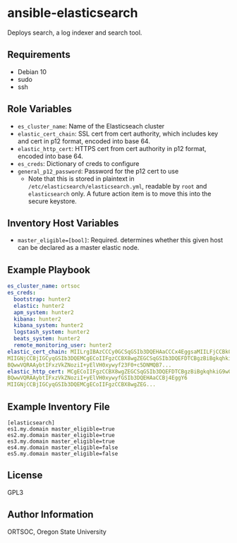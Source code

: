 ansible-elasticsearch
=========

Deploys search, a log indexer and search tool.

Requirements
------------

- Debian 10
- sudo
- ssh

Role Variables
--------------

- `es_cluster_name`: Name of the Elasticseach cluster
- `elastic_cert_chain`: SSL cert from cert authority, which includes key and cert in p12 format, encoded into base 64.
- `elastic_http_cert`: HTTPS cert from cert authority in p12 format, encoded into base 64.
- `es_creds`: Dictionary of creds to configure
- `general_p12_password`: Password for the p12 cert to use
  - Note that this is stored in plaintext in `/etc/elasticsearch/elasticsearch.yml`, readable by `root` and `elasticsearch` only. A future action item is to move this into the secure keystore.

Inventory Host Variables
----------------

- `master_eligible=[bool]`: Required. determines whether this given host can be declared as a master elastic node.

Example Playbook
----------------

```yaml
es_cluster_name: ortsoc
es_creds:
  bootstrap: hunter2
  elastic: hunter2
  apm_system: hunter2
  kibana: hunter2
  kibana_system: hunter2
  logstash_system: hunter2
  beats_system: hunter2
  remote_monitoring_user: hunter2
elastic_cert_chain: MIILrgIBAzCCCy0GCSqGSIb3DQEHAaCCCx4EggsaMIILFjCCBk0GCSqGSIb3DQEHAaCCBj4EggY6
MIIGNjCCBjIGCyqGSIb3DQEMCgECoIIFgzCCBX8wgZEGCSqGSIb3DQEFDTCBgzBiBgkqhkiG9w0B
BQwwVQRAAybtIFxzVkZNoziI+yElVH0xywyf23F0+c5DNMQB7...
elastic_http_cert: MCgECoIIFgzCCBX8wgZEGCSqGSIb3DQEFDTCBgzBiBgkqhkiG9w0B
BQwwVQRAAybtIFxzVkZNoziI+yElVH0xywyfGSIb3DQEHAaCCBj4EggY6
MIIGNjCCBjIGCyqGSIb3DQEMCgECoIIFgzCCBX8wgZEG...

```

Example Inventory File
---------

```
[elasticsearch]
es1.my.domain master_eligible=true
es2.my.domain master_eligible=true
es3.my.domain master_eligible=true
es4.my.domain master_eligible=false
es5.my.domain master_eligible=false
```

License
-------

GPL3

Author Information
------------------

ORTSOC, Oregon State University
